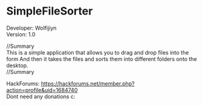 # SimpleFileSorter
Developer: Wolfijiyn<br>
Version: 1.0

//Summary<br>
This is a simple application that allows you to drag and drop files into the form
And then it takes the files and sorts them into different folders onto the desktop.<br>
//Summary


HackForums: https://hackforums.net/member.php?action=profile&uid=1684740<br>
Dont need any donations c:

